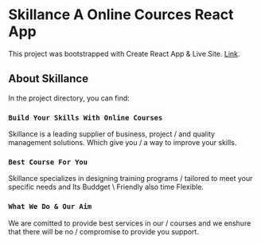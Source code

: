 # Skillance A Online Cources React App

This project was bootstrapped with Create React App & Live Site. [Link](https://skillance-courses-faiusnahin-035869.netlify.app/).

## About Skillance

In the project directory, you can find:

### `Build Your Skills With Online Courses`

Skillance is a leading supplier of business, project / and quality management solutions. Which give you /
a way to improve your skills.

### `Best Course For You`

Skillance specializes in designing training programs / tailored to meet your specific needs and Its Buddget \ Friendly also time Flexible.


### `What We Do & Our Aim`

We are comitted to provide best services in our / courses and we enshure that there will be no / compromise to provide you support.
